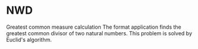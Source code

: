 # NWD
Greatest common measure calculation
The format application finds the greatest common divisor of two natural numbers. This problem is solved by Euclid's algorithm.
